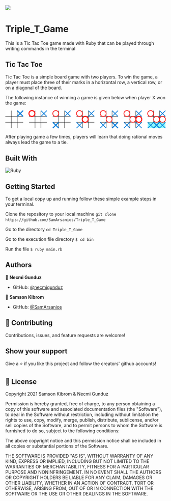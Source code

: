 ![](https://img.shields.io/badge/Microverse-blueviolet)

# Triple_T_Game

This is a Tic Tac Toe game made with Ruby that can be played through writing commands in the terminal

## Tic Tac Toe

Tic Tac Toe is a simple board game with two players. To win the game, a player must place three of their marks in a horizontal row, a vertical row, or on a diagonal of the board.

The following instance of winning a game is given below when player X won the game:

![Tic Tac Toe Example](/assets/tic_tac_toe.png)

After playing game a few times, players will learn that doing rational moves always lead the game to a tie.
## Built With

![Ruby](https://img.shields.io/badge/ruby-%23CC342D.svg?&style=for-the-badge&logo=ruby&logoColor=white)

## Getting Started

To get a local copy up and running follow these simple example steps in your terminal.

Clone the repository to your local machine
`git clone https://github.com/SamArsanios/Triple_T_Game`

Go to the directory
`cd Triple_T_Game`

Go to the execution file directory
`$ cd bin`

Run the file
`$ ruby main.rb`

## Authors

👤 **Necmi Gunduz**

- GitHub: [@necmigunduz](https://github.com/necmigunduz)

👤 **Samson Kibrom**

- GitHub: [@SamArsanios](https://github.com/patrick-angelos)
## 🤝 Contributing

Contributions, issues, and feature requests are welcome!

## Show your support

Give a ⭐️ if you like this project and follow the creators' github accounts!

## 📝 License

Copyright 2021 Samson Kibrom & Necmi Gunduz

Permission is hereby granted, free of charge, to any person obtaining a copy of this software and associated documentation files (the "Software"), to deal in the Software without restriction, including without limitation the rights to use, copy, modify, merge, publish, distribute, sublicense, and/or sell copies of the Software, and to permit persons to whom the Software is furnished to do so, subject to the following conditions:

The above copyright notice and this permission notice shall be included in all copies or substantial portions of the Software.

THE SOFTWARE IS PROVIDED "AS IS", WITHOUT WARRANTY OF ANY KIND, EXPRESS OR IMPLIED, INCLUDING BUT NOT LIMITED TO THE WARRANTIES OF MERCHANTABILITY, FITNESS FOR A PARTICULAR PURPOSE AND NONINFRINGEMENT. IN NO EVENT SHALL THE AUTHORS OR COPYRIGHT HOLDERS BE LIABLE FOR ANY CLAIM, DAMAGES OR OTHER LIABILITY, WHETHER IN AN ACTION OF CONTRACT, TORT OR OTHERWISE, ARISING FROM, OUT OF OR IN CONNECTION WITH THE SOFTWARE OR THE USE OR OTHER DEALINGS IN THE SOFTWARE.
